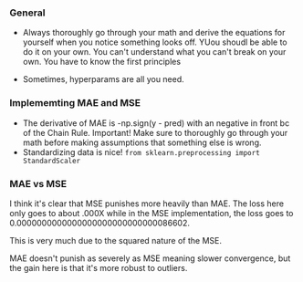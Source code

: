 ### General

- Always thoroughly go through your math and derive the equations for yourself when you notice something looks off. YUou shoudl be able to do it on your own. You can't understand what you can't break on your own. You have to know the first principles

- Sometimes, hyperparams are all you need.

### Implememting MAE and MSE

- The derivative of MAE is -np.sign(y - pred) with an negative in front bc of the Chain Rule. Important! Make sure to thoroughly go through your math before making assumptions that something else is wrong.
- Standardizing data is nice! `from sklearn.preprocessing import StandardScaler`

### MAE vs MSE
I think it's clear that MSE punishes more heavily than MAE. The loss here only goes to about .000X while in the MSE implementation, the loss goes to 0.0000000000000000000000000000086602. 

This is very much due to the squared nature of the MSE.

MAE doesn't punish as severely as MSE meaning slower convergence, but the gain here is that it's more robust to outliers.